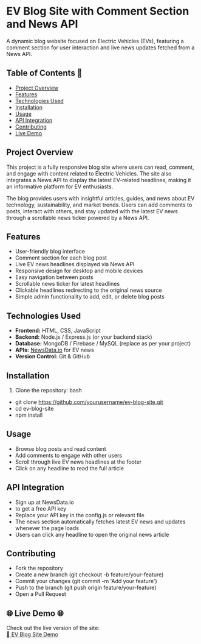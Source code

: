 # EV Blog Site with Comment Section and News API

A dynamic blog website focused on Electric Vehicles (EVs), featuring a comment section for user interaction and live news updates fetched from a News API.

## Table of Contents 📌
- [Project Overview](#project-overview )
- [Features](#features)
- [Technologies Used](#technologies-used)
- [Installation](#installation)
- [Usage](#usage)
- [API Integration](#api-integration)
- [Contributing](#contributing)
- [Live Demo](#LiveDemo)

## Project Overview 
This project is a fully responsive blog site where users can read, comment, and engage with content related to Electric Vehicles. The site also integrates a News API to display the latest EV-related headlines, making it an informative platform for EV enthusiasts.

The blog provides users with insightful articles, guides, and news about EV technology, sustainability, and market trends. Users can add comments to posts, interact with others, and stay updated with the latest EV news through a scrollable news ticker powered by a News API.

## Features 
- User-friendly blog interface
- Comment section for each blog post
- Live EV news headlines displayed via News API
- Responsive design for desktop and mobile devices
- Easy navigation between posts
- Scrollable news ticker for latest headlines
- Clickable headlines redirecting to the original news source
- Simple admin functionality to add, edit, or delete blog posts

## Technologies Used 
- **Frontend:** HTML, CSS, JavaScript
- **Backend:** Node.js / Express.js (or your backend stack)
- **Database:** MongoDB / Firebase / MySQL (replace as per your project)
- **APIs:** [NewsData.io](https://newsdata.io/) for EV news
- **Version Control:** Git & GitHub

## Installation 
1. Clone the repository:
   bash
  - git clone https://github.com/yourusername/ev-blog-site.git
  - cd ev-blog-site
  - npm install
    
## Usage  
 - Browse blog posts and read content
 - Add comments to engage with other users
 - Scroll through live EV news headlines at the footer
 - Click on any headline to read the full article
   
## API Integration 
 - Sign up at NewsData.io
 - to get a free API key
 - Replace your API key in the config.js or relevant file
 - The news section automatically fetches latest EV news and updates whenever the page loads
 - Users can click any headline to open the original news article

## Contributing 
 - Fork the repository
 - Create a new branch (git checkout -b feature/your-feature)
 - Commit your changes (git commit -m 'Add your feature')
 - Push to the branch (git push origin feature/your-feature)
 - Open a Pull Request

## 🌐 Live Demo 🌐
Check out the live version of the site:  
[🔗 EV Blog Site Demo](https://your-live-site-link.com)

